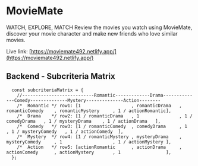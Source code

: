 # MovieMate
WATCH, EXPLORE, MATCH
Review the movies you watch using MovieMate, discover your movie character and make new friends who love similar movies.

Live link: [https://moviemate492.netlify.app/](https://moviemate492.netlify.app/)


## Backend - Subcriteria Matrix
```
  const subcriteriaMatrix = {
    //---------------------------Romantic-------------Drama--------------Comedy--------------Mystery--------------Action--------
    /*  Romantic */ row1: [1                   , romanticDrama   , romanticComedy    , romanticMystery     , 1 / actionRomantic],
    /*  Drama    */ row2: [1 / romanticDrama   , 1               , 1 / comedyDrama   , 1 / mysteryDrama    , 1 / actionDrama   ],
    /*  Comedy   */ row3: [1 / romanticComedy  , comedyDrama     , 1                 , 1 / mysteryComedy   , 1 / actionComedy  ],
    /*  Mystery  */ row4: [1 / romanticMystery , mysteryDrama    , mysteryComedy     , 1                   , 1 / actionMystery ],
    /*  Action   */ row5: [actionRomantic      , actionDrama     , actionComedy      , actionMystery       , 1                 ],
  };
```
